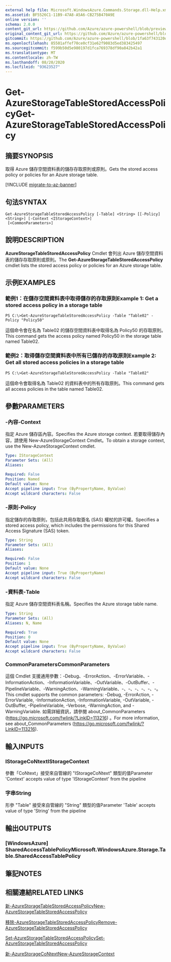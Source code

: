 ```yaml
---
external help file: Microsoft.WindowsAzure.Commands.Storage.dll-Help.xml
ms.assetid: BF5526C1-11B9-47A8-A5A6-CB275B470A9E
online version: ''
schema: 2.0.0
content_git_url: https://github.com/Azure/azure-powershell/blob/preview/src/Storage/Commands.Storage/help/Get-AzureStorageTableStoredAccessPolicy.md
original_content_git_url: https://github.com/Azure/azure-powershell/blob/preview/src/Storage/Commands.Storage/help/Get-AzureStorageTableStoredAccessPolicy.md
gitcommit: https://github.com/Azure/azure-powershell/blob/1fa63f743120d7a7cd6cbb28ee43cd0f4c654af9
ms.openlocfilehash: 85501affef70ce0cf31e62f9083d5ed383425497
ms.sourcegitcommit: f599b50d5e980197d1fca769378df90a842b42a1
ms.translationtype: MT
ms.contentlocale: zh-TW
ms.lasthandoff: 08/20/2020
ms.locfileid: "93623527"
---
```

# <span data-ttu-id="916e9-101">Get-AzureStorageTableStoredAccessPolicy</span><span class="sxs-lookup"><span data-stu-id="916e9-101">Get-AzureStorageTableStoredAccessPolicy</span></span>

## <span data-ttu-id="916e9-102">摘要</span><span class="sxs-lookup"><span data-stu-id="916e9-102">SYNOPSIS</span></span>
<span data-ttu-id="916e9-103">取得 Azure 儲存空間資料表的儲存存取原則或原則。</span><span class="sxs-lookup"><span data-stu-id="916e9-103">Gets the stored access policy or policies for an Azure storage table.</span></span>

[!INCLUDE [migrate-to-az-banner](../../includes/migrate-to-az-banner.md)]

## <span data-ttu-id="916e9-104">句法</span><span class="sxs-lookup"><span data-stu-id="916e9-104">SYNTAX</span></span>

```
Get-AzureStorageTableStoredAccessPolicy [-Table] <String> [[-Policy] <String>] [-Context <IStorageContext>]
 [<CommonParameters>]
```

## <span data-ttu-id="916e9-105">說明</span><span class="sxs-lookup"><span data-stu-id="916e9-105">DESCRIPTION</span></span>
<span data-ttu-id="916e9-106">**AzureStorageTableStoredAccessPolicy** Cmdlet 會列出 Azure 儲存空間資料表的儲存存取原則或原則。</span><span class="sxs-lookup"><span data-stu-id="916e9-106">The **Get-AzureStorageTableStoredAccessPolicy** cmdlet lists the stored access policy or policies for an Azure storage table.</span></span>

## <span data-ttu-id="916e9-107">示例</span><span class="sxs-lookup"><span data-stu-id="916e9-107">EXAMPLES</span></span>

### <span data-ttu-id="916e9-108">範例1：在儲存空間資料表中取得儲存的存取原則</span><span class="sxs-lookup"><span data-stu-id="916e9-108">Example 1: Get a stored access policy in a storage table</span></span>
```
PS C:\>Get-AzureStorageTableStoredAccessPolicy -Table "Table02" -Policy "Policy50"
```

<span data-ttu-id="916e9-109">這個命令會在名為 Table02 的儲存空間資料表中取得名為 Policy50 的存取原則。</span><span class="sxs-lookup"><span data-stu-id="916e9-109">This command gets the access policy named Policy50 in the storage table named Table02.</span></span>

### <span data-ttu-id="916e9-110">範例2：取得儲存空間資料表中所有已儲存的存取原則</span><span class="sxs-lookup"><span data-stu-id="916e9-110">Example 2: Get all stored access policies in a storage table</span></span>
```
PS C:\>Get-AzureStorageTableStoredAccessPolicy -Table "Table02"
```

<span data-ttu-id="916e9-111">這個命令會取得名為 Table02 的資料表中的所有存取原則。</span><span class="sxs-lookup"><span data-stu-id="916e9-111">This command gets all access policies in the table named Table02.</span></span>

## <span data-ttu-id="916e9-112">參數</span><span class="sxs-lookup"><span data-stu-id="916e9-112">PARAMETERS</span></span>

### <span data-ttu-id="916e9-113">-內容</span><span class="sxs-lookup"><span data-stu-id="916e9-113">-Context</span></span>
<span data-ttu-id="916e9-114">指定 Azure 儲存區內容。</span><span class="sxs-lookup"><span data-stu-id="916e9-114">Specifies the Azure storage context.</span></span>
<span data-ttu-id="916e9-115">若要取得儲存內容，請使用 New-AzureStorageContext Cmdlet。</span><span class="sxs-lookup"><span data-stu-id="916e9-115">To obtain a storage context, use the New-AzureStorageContext cmdlet.</span></span>

```yaml
Type: IStorageContext
Parameter Sets: (All)
Aliases: 

Required: False
Position: Named
Default value: None
Accept pipeline input: True (ByPropertyName, ByValue)
Accept wildcard characters: False
```

### <span data-ttu-id="916e9-116">-原則</span><span class="sxs-lookup"><span data-stu-id="916e9-116">-Policy</span></span>
<span data-ttu-id="916e9-117">指定儲存的存取原則，包括此共用存取簽名 (SAS) 權杖的許可權。</span><span class="sxs-lookup"><span data-stu-id="916e9-117">Specifies a stored access policy, which includes the permissions for this Shared Access Signature (SAS) token.</span></span>

```yaml
Type: String
Parameter Sets: (All)
Aliases: 

Required: False
Position: 1
Default value: None
Accept pipeline input: True (ByPropertyName)
Accept wildcard characters: False
```

### <span data-ttu-id="916e9-118">-資料表</span><span class="sxs-lookup"><span data-stu-id="916e9-118">-Table</span></span>
<span data-ttu-id="916e9-119">指定 Azure 儲存空間資料表名稱。</span><span class="sxs-lookup"><span data-stu-id="916e9-119">Specifies the Azure storage table name.</span></span>

```yaml
Type: String
Parameter Sets: (All)
Aliases: N, Name

Required: True
Position: 0
Default value: None
Accept pipeline input: True (ByPropertyName, ByValue)
Accept wildcard characters: False
```

### <span data-ttu-id="916e9-120">CommonParameters</span><span class="sxs-lookup"><span data-stu-id="916e9-120">CommonParameters</span></span>
<span data-ttu-id="916e9-121">這個 Cmdlet 支援通用參數：-Debug、-ErrorAction、-ErrorVariable、-InformationAction、-InformationVariable、-OutVariable、-OutBuffer、-PipelineVariable、-WarningAction、-WarningVariable、-、-、-、-、-、-。</span><span class="sxs-lookup"><span data-stu-id="916e9-121">This cmdlet supports the common parameters: -Debug, -ErrorAction, -ErrorVariable, -InformationAction, -InformationVariable, -OutVariable, -OutBuffer, -PipelineVariable, -Verbose, -WarningAction, and -WarningVariable.</span></span> <span data-ttu-id="916e9-122">如需詳細資訊，請參閱 about_CommonParameters (https://go.microsoft.com/fwlink/?LinkID=113216) 。</span><span class="sxs-lookup"><span data-stu-id="916e9-122">For more information, see about_CommonParameters (https://go.microsoft.com/fwlink/?LinkID=113216).</span></span>

## <span data-ttu-id="916e9-123">輸入</span><span class="sxs-lookup"><span data-stu-id="916e9-123">INPUTS</span></span>

### <span data-ttu-id="916e9-124">IStorageCoNtext</span><span class="sxs-lookup"><span data-stu-id="916e9-124">IStorageContext</span></span>

<span data-ttu-id="916e9-125">參數「CoNtext」接受來自管線的 "IStorageCoNtext" 類型的值</span><span class="sxs-lookup"><span data-stu-id="916e9-125">Parameter 'Context' accepts value of type 'IStorageContext' from the pipeline</span></span>

### <span data-ttu-id="916e9-126">字串</span><span class="sxs-lookup"><span data-stu-id="916e9-126">String</span></span>

<span data-ttu-id="916e9-127">形參 "Table" 接受來自管線的 "String" 類型的值</span><span class="sxs-lookup"><span data-stu-id="916e9-127">Parameter 'Table' accepts value of type 'String' from the pipeline</span></span>

## <span data-ttu-id="916e9-128">輸出</span><span class="sxs-lookup"><span data-stu-id="916e9-128">OUTPUTS</span></span>

### <span data-ttu-id="916e9-129">[WindowsAzure] SharedAccessTablePolicy</span><span class="sxs-lookup"><span data-stu-id="916e9-129">Microsoft.WindowsAzure.Storage.Table.SharedAccessTablePolicy</span></span>

## <span data-ttu-id="916e9-130">筆記</span><span class="sxs-lookup"><span data-stu-id="916e9-130">NOTES</span></span>

## <span data-ttu-id="916e9-131">相關連結</span><span class="sxs-lookup"><span data-stu-id="916e9-131">RELATED LINKS</span></span>

[<span data-ttu-id="916e9-132">新-AzureStorageTableStoredAccessPolicy</span><span class="sxs-lookup"><span data-stu-id="916e9-132">New-AzureStorageTableStoredAccessPolicy</span></span>](./New-AzureStorageTableStoredAccessPolicy.md)

[<span data-ttu-id="916e9-133">移除-AzureStorageTableStoredAccessPolicy</span><span class="sxs-lookup"><span data-stu-id="916e9-133">Remove-AzureStorageTableStoredAccessPolicy</span></span>](./Remove-AzureStorageTableStoredAccessPolicy.md)

[<span data-ttu-id="916e9-134">Set-AzureStorageTableStoredAccessPolicy</span><span class="sxs-lookup"><span data-stu-id="916e9-134">Set-AzureStorageTableStoredAccessPolicy</span></span>](./Set-AzureStorageTableStoredAccessPolicy.md)

[<span data-ttu-id="916e9-135">新-AzureStorageCoNtext</span><span class="sxs-lookup"><span data-stu-id="916e9-135">New-AzureStorageContext</span></span>](./New-AzureStorageContext.md)


